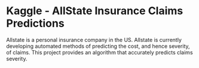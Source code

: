 # Kaggle - AllState Insurance Claims Predictions
Allstate is a personal insurance company in the US. Allstate is currently developing automated methods of predicting the cost, and hence severity, of claims. This project provides an algorithm that accurately predicts claims severity.
